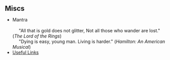 <h1 id="miscs"></h1>

<h2 style="margin: 0px 0px 10px;">Miscs</h2>

- Mantra  <br></br>
     "All that is gold does not glitter, 
      Not all those who wander are lost." (_The Lord of the Rings_)  
     "Dying is easy, young man. Living is harder." (_Hamilton: An American Musical_)
- [Useful Links](./useful-links.html)